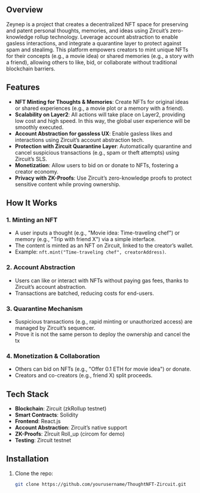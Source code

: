 
## Overview

Zeynep is a project that creates a decentralized NFT space for preserving and patent personal thoughts, memories, and ideas using Zircuit’s zero-knowledge rollup technology. Leverage account abstraction to enable gasless interactions, and integrate a quarantine layer to protect against spam and stealimg. This platform empowers creators to mint unique NFTs for their concepts (e.g., a movie idea) or shared memories (e.g., a story with a friend), allowing others to like, bid, or collaborate without traditional blockchain barriers.

## Features
- **NFT Minting for Thoughts & Memories**: Create NFTs for original ideas or shared experiences (e.g., a movie plot or a memory with a friend).
- **Scalability on Layer2**: All actions will take place on Layer2, providing low cost and high speed. In this way, the global user experience will be smoothly executed.
- **Account Abstraction for gassless UX**: Enable gasless likes and interactions using Zircuit’s account abstraction tech.
- **Protection with Zircuit Quarantine Layer**: Automatically quarantine and cancel suspicious transactions (e.g., spam or theft attempts) using Zircuit’s SLS.
- **Monetization**: Allow users to bid on or donate to NFTs, fostering a creator economy.
- **Privacy with ZK-Proofs**: Use Zircuit’s zero-knowledge proofs to protect sensitive content while proving ownership.

## How It Works













### 1. Minting an NFT
- A user inputs a thought (e.g., "Movie idea: Time-traveling chef") or memory (e.g., "Trip with friend X") via a simple interface.
- The content is minted as an NFT on Zircuit, linked to the creator’s wallet.
- Example: `nft.mint("Time-traveling chef", creatorAddress)`.

### 2. Account Abstraction
- Users can like or interact with NFTs without paying gas fees, thanks to Zircuit’s account abstraction.
- Transactions are batched, reducing costs for end-users.

### 3. Quarantine Mechanism
- Suspicious transactions (e.g., rapid minting or unauthorized access) are managed by Zircuit’s sequencer.
- Prove it is not the same person to deploy the ownership and cancel the tx 

### 4. Monetization & Collaboration
- Others can bid on NFTs (e.g., "Offer 0.1 ETH for movie idea") or donate.
- Creators and co-creators (e.g., friend X) split proceeds.

## Tech Stack
- **Blockchain**: Zircuit (zkRollup testnet)
- **Smart Contracts**: Solidity
- **Frontend**: React.js
- **Account Abstraction**: Zircuit’s native support
- **ZK-Proofs**: Zİrcuit Roll_up (circom for demo)
- **Testing**: Zircuit testnet

## Installation
1. Clone the repo:
   ```bash
   git clone https://github.com/yourusername/ThoughtNFT-Zircuit.git
